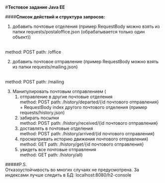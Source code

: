 #**Тестовое задание Java EE**

####**Список действий и структура запросов:**

1) добавить почтовые отделения (пример RequestBody можно взять из папки requests/postaloffice.json (обрабатывается только один объект))
<br>
method: POST path: /office

2) добавить почтовое отправление (пример RequestBody можно взять из папки requests/mailing.json)
<br>
method: POST path: /mailing

3) Манипулировать почтовым отправлением ( 
    1. отправление в другие почтовые отделения <br>
    method: POST path: /history/departed/{id почтового отправления} + RequestBody index другого почтового отделения (пример requests/history.json)
    2. забирать посылки <br>
    method: POST path: /history/received/{id почтового отправления}
    3. доставлять в почтовые отделения <br>
    method: POST path: /history/arrived/{id почтового отправления}
    4. просматривать историю движения почтового отправления) <br>
    method: GET path: /history/get/{id почтового отправления}
    5. увидеть все почтовые отправления <br>
    method: GET path: /history/all)

#####P.S. <br>
Отказоустойчивость во многих случаях не предусмотрена.
За индексами лучше следить в БД: localhost:8080/h2-console